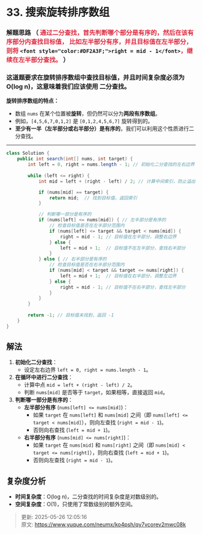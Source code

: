 # 33. 搜索旋转排序数组

###  解题思路  （<font style="color:#DF2A3F;"> 通过二分查找，首先判断哪个部分是有序的，然后在该有序部分内查找目标值，   比如左半部分有序，并且目标值在左半部分，则将 </font>`<font style="color:#DF2A3F;">right = mid - 1</font>`<font style="color:#DF2A3F;">，继续在左半部分查找。  </font>）
### 这道题要求在**旋转排序数组**中查找目标值，并且**时间复杂度必须为 O(log n)**，这意味着我们应该使用 **二分查找**。
**旋转排序数组的特点：**

+ 数组 `nums` 在某个位置被**旋转**，但仍然可以分为**两段有序数组**。
+ 例如，`[4,5,6,7,0,1,2]` 是 `[0,1,2,4,5,6,7]` 旋转得到的。
+ **至少有一半（左半部分或右半部分）是有序的**，我们可以利用这个性质进行二分查找。

---

```java
class Solution {
    public int search(int[] nums, int target) {
        int left = 0, right = nums.length - 1; // 初始化二分查找的左右边界
        
        while (left <= right) {
            int mid = left + (right - left) / 2; // 计算中间索引，防止溢出

            if (nums[mid] == target) {
                return mid;  // 找到目标值，返回索引
            }

            // 判断哪一部分是有序的
            if (nums[left] <= nums[mid]) { // 左半部分是有序的
                // 检查目标值是否在左半部分范围内
                if (nums[left] <= target && target < nums[mid]) {
                    right = mid - 1; // 目标值在左半部分，调整右边界
                } else {
                    left = mid + 1;  // 目标值不在左半部分，查找右半部分
                }
            } else { // 右半部分是有序的
                // 检查目标值是否在右半部分范围内
                if (nums[mid] < target && target <= nums[right]) {
                    left = mid + 1;  // 目标值在右半部分，调整左边界
                } else {
                    right = mid - 1; // 目标值不在右半部分，查找左半部分
                }
            }
        }
        
        return -1; // 目标值未找到，返回 -1
    }
}

```

## **解法**
1. **初始化二分查找**：
    - 设定左右边界 `left = 0, right = nums.length - 1`。
2. **在循环中进行二分查找**：
    - 计算中点 `mid = left + (right - left) / 2`。
    - 判断 `nums[mid]` 是否等于 `target`，如果相等，直接返回 `mid`。
3. **判断哪一部分是有序的**：
    - **左半部分有序** (`nums[left] <= nums[mid]`)：
        * 如果 `target` 在 `nums[left]` 和 `nums[mid]` 之间（即 `nums[left] <= target < nums[mid]`），则向左查找 (`right = mid - 1`)。
        * 否则向右查找 (`left = mid + 1`)。
    - **右半部分有序** (`nums[mid] <= nums[right]`)：
        * 如果 `target` 在 `nums[mid]` 和 `nums[right]` 之间（即 `nums[mid] < target <= nums[right]`），则向右查找 (`left = mid + 1`)。
        * 否则向左查找 (`right = mid - 1`)。

## **复杂度分析**
+ **时间复杂度**：O(log n)，二分查找的时间复杂度是对数级别的。
+ **空间复杂度**：O(1)，只使用了常数级别的额外空间。



> 更新: 2025-05-26 12:05:16  
> 原文: <https://www.yuque.com/neumx/ko4psh/qy7vcorev2mwc08k>